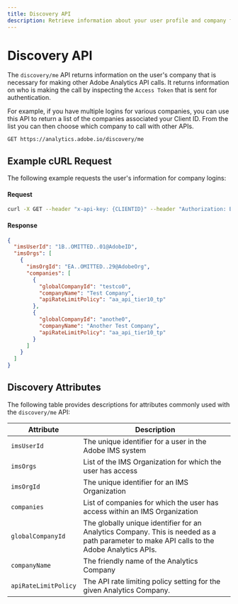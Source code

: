 ```yaml
---
title: Discovery API
description: Retrieve information about your user profile and company for use in other API calls.
---
```


# Discovery API

The `discovery/me` API returns information on the user's company that is necessary for making other Adobe Analytics API calls. It returns information on who is making the call by inspecting the `Access Token` that is sent for authentication. 

For example, if you have multiple logins for various companies, you can use this API to return a list of the companies associated your Client ID. From the list you can then choose which company to call with other APIs.

`GET https://analytics.adobe.io/discovery/me`

## Example cURL Request

The following example requests the user's information for company logins:

<CodeBlock slots="heading, code" repeat="2" languages="CURL,JSON"/>

#### Request

```sh
curl -X GET --header "x-api-key: {CLIENTID}" --header "Authorization: Bearer {ACCESS_TOKEN}" "https://analytics.adobe.io/discovery/me"
```

#### Response

```json
{
  "imsUserId": "1B..OMITTED..01@AdobeID",
  "imsOrgs": [
    {
      "imsOrgId": "EA..OMITTED..29@AdobeOrg",
      "companies": [
        {
          "globalCompanyId": "testco0",
          "companyName": "Test Company",
          "apiRateLimitPolicy": "aa_api_tier10_tp"
        },
        {
          "globalCompanyId": "anothe0",
          "companyName": "Another Test Company",
          "apiRateLimitPolicy": "aa_api_tier10_tp"
        }
      ]
    }
  ]
}
```

## Discovery Attributes

The following table provides descriptions for attributes commonly used with the `discovery/me` API:

| Attribute | Description |
|---|-----|
| `imsUserId` | The unique identifier for a user in the Adobe IMS system |
| `imsOrgs` | List of the IMS Organization for which the user has access |
| `imsOrgId` | The unique identifier for an IMS Organization |
| `companies` | List of companies for which the user has access within an IMS Organization |
| `globalCompanyId` | The globally unique identifier for an Analytics Company. This is needed as a path parameter to make API calls to the Adobe Analytics APIs. |
| `companyName` | The friendly name of the Analytics Company |
| `apiRateLimitPolicy` | The API rate limiting policy setting for the given Analytics Company. |
